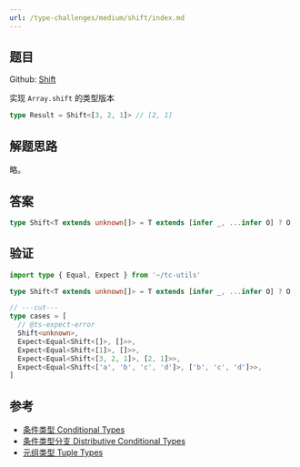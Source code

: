 ```yaml
---
url: /type-challenges/medium/shift/index.md
---
```

## 题目

Github: [Shift](https://github.com/type-challenges/type-challenges/blob/main/questions/03062-medium-shift/README.md)

实现 `Array.shift` 的类型版本

```ts
type Result = Shift<[3, 2, 1]> // [2, 1]
```

## 解题思路

略。

## 答案

```ts
type Shift<T extends unknown[]> = T extends [infer _, ...infer O] ? O : T
```

## 验证

```ts twoslash
import type { Equal, Expect } from '~/tc-utils'

type Shift<T extends unknown[]> = T extends [infer _, ...infer O] ? O : T

// ---cut---
type cases = [
  // @ts-expect-error
  Shift<unknown>,
  Expect<Equal<Shift<[]>, []>>,
  Expect<Equal<Shift<[1]>, []>>,
  Expect<Equal<Shift<[3, 2, 1]>, [2, 1]>>,
  Expect<Equal<Shift<['a', 'b', 'c', 'd']>, ['b', 'c', 'd']>>,
]
```

## 参考

* [条件类型 Conditional Types](https://www.typescriptlang.org/docs/handbook/2/conditional-types.html)
* [条件类型分支 Distributive Conditional Types](https://www.typescriptlang.org/docs/handbook/2/conditional-types.html#distributive-conditional-types)
* [元组类型 Tuple Types](https://www.typescriptlang.org/docs/handbook/release-notes/typescript-1-3.html#tuple-types)
